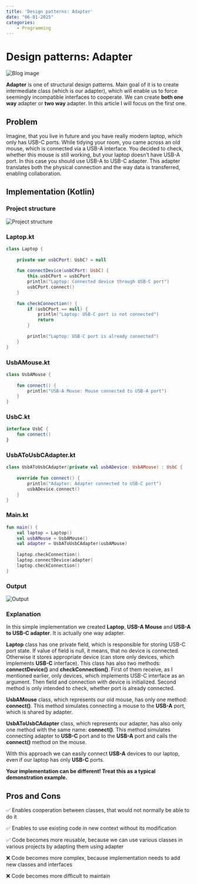 ```yaml
---
title: 'Design patterns: Adapter'
date: "06-01-2025"
categories:
    - Programming
---
```


# Design patterns: Adapter

![Blog image](/programming/programming-dp-adapter.png)

**Adapter** is one of structural design patterns. Main goal of it is to create intermediate class (which is our adapter), which will enable us to force seemingly incompatible interfaces to cooperate. We can create **both one way** adapter or **two way** adapter. In this article I will focus on the first one.

## Problem

Imagine, that you live in future and you have really modern laptop, which only has USB-C ports. While tidying your room, you came across an old mouse, which is connected via a USB-A interface. You decided to check, whether this mouse is still working, but your laptop doesn’t have USB-A port. In this case you should use USB-A to USB-C adapter. This adapter translates both the physical connection and the way data is transferred, enabling collaboration.

## Implementation (Kotlin)

### Project structure

![Project structure](/programming/utils/adapter-1.png)

### Laptop.kt

```kotlin
class Laptop {
 
    private var usbCPort: UsbC? = null
 
    fun connectDevice(usbCPort: UsbC) {
        this.usbCPort = usbCPort
        println("Laptop: Connected device through USB-C port")
        usbCPort.connect()
    }
 
    fun checkConnection() {
        if (usbCPort == null) {
            println("Laptop: USB-C port is not connected")
            return
        }
 
        println("Laptop: USB-C port is already connected")
    }
}
```

### UsbAMouse.kt

```kotlin
class UsbAMouse {
 
    fun connect() {
        println("USB-A Mouse: Mouse connected to USB-A port")
    }
}
```

### UsbC.kt

```kotlin
interface UsbC {
    fun connect()
}
```

### UsbAToUsbCAdapter.kt

```kotlin
class UsbAToUsbCAdapter(private val usbADevice: UsbAMouse) : UsbC {
 
    override fun connect() {
        println("Adapter: Adapter connected to USB-C port")
        usbADevice.connect()
    }
}
```

### Main.kt

```kotlin
fun main() {
    val laptop = Laptop()
    val usbAMouse = UsbAMouse()
    val adapter = UsbAToUsbCAdapter(usbAMouse)
 
    laptop.checkConnection()
    laptop.connectDevice(adapter)
    laptop.checkConnection()
}
```

### Output

![Output](/programming/utils/adapter-2.png)

### Explanation

In this simple implementation we created **Laptop**, **USB-A Mouse** and **USB-A to USB-C adapter**. It is actually one way adapter.

**Laptop** class has one private field, which is responsible for storing USB-C port state. If value of field is null, it means, that no device is connected. Otherwise it stores appropriate device (can store only devices, which implements **USB-C** interface). This class has also two methods: **connectDevice()** and **checkConnection()**. First of them receive, as I mentioned earlier, only devices, which implements USB-C interface as an argument. Then field and connection with device is initialized. Second method is only intended to check, whether port is already connected.

**UsbAMouse** class, which represents our old mouse, has only one method: **connect()**. This method simulates connecting a mouse to the **USB-A** port, which is shared by adapter.

**UsbAToUsbCAdapter** class, which represents our adapter, has also only one method with the same name: **connect()**. This method simulates connecting adapter to **USB-C** port and to the **USB-A** port and calls the **connect()** method on the mouse.

With this approach we can easily connect **USB-A** devices to our laptop, even if our laptop has only **USB-C** ports.

**Your implementation can be different! Treat this as a typical demonstration example.**

## Pros and Cons

✅ Enables cooperation between classes, that would not normally be able to do it

✅ Enables to use existing code in new context without its modification

✅ Code becomes more reusable, because we can use various classes in various projects by adapting them using adapter

❌ Code becomes more complex, because implementation needs to add new classes and interfaces

❌ Code becomes more difficult to maintain
